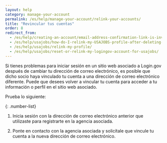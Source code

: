 ```yaml
---
layout: help
category: manage-your-account
permalink: /es/help/manage-your-account/relink-your-accounts/
title: "Revincular tus cuentas"
order: 8 
redirect_from:
  - /es/help/creating-an-account/email-address-confirmation-link-is-invalid/
  - /es/help/usajobs/how-do-I-relink-my-USAJOBS-profile-after-deleting-my-login-account/
  - /es/help/usajobs/relink-my-profile/
  - /es/help/usajobs/reset-or-relink-my-logingov-account-for-usajobs/
---
```

Si tienes problemas para iniciar sesión en un sitio web asociado a Login.gov después de cambiar tu dirección de correo electrónico, es posible que dicho socio haya vinculado tu cuenta a una dirección de correo electrónico diferente. Puede que desees volver a vincular tu cuenta para acceder a tu información o perfil en el sitio web asociado.

Prueba lo siguiente:

{: .number-list}
1. Inicia sesión con la dirección de correo electrónico anterior que utilizaste para registrarte en la agencia asociada.

2. Ponte en contacto con la agencia asociada y solicítale que vincule tu cuenta a la nueva dirección de correo electrónico.
